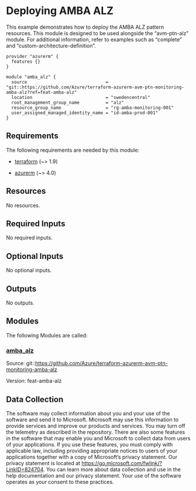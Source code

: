 <!-- BEGIN_TF_DOCS -->
# Deploying AMBA ALZ

This example demonstrates how to deploy the AMBA ALZ pattern resources. This module is designed to be used alongside the “avm-ptn-alz” module. For additional information, refer to examples such as “complete” and “custom-architecture-definition”.

```hcl
provider "azurerm" {
  features {}
}

module "amba_alz" {
  source                              = "git::https://github.com/Azure/terraform-azurerm-avm-ptn-monitoring-amba-alz?ref=feat-amba-alz"
  location                            = "swedencentral"
  root_management_group_name          = "alz"
  resource_group_name                 = "rg-amba-monitoring-001"
  user_assigned_managed_identity_name = "id-amba-prod-001"
}
```

<!-- markdownlint-disable MD033 -->
## Requirements

The following requirements are needed by this module:

- <a name="requirement_terraform"></a> [terraform](#requirement\_terraform) (~> 1.9)

- <a name="requirement_azurerm"></a> [azurerm](#requirement\_azurerm) (~> 4.0)

## Resources

No resources.

<!-- markdownlint-disable MD013 -->
## Required Inputs

No required inputs.

## Optional Inputs

No optional inputs.

## Outputs

No outputs.

## Modules

The following Modules are called:

### <a name="module_amba_alz"></a> [amba\_alz](#module\_amba\_alz)

Source: git::https://github.com/Azure/terraform-azurerm-avm-ptn-monitoring-amba-alz

Version: feat-amba-alz

<!-- markdownlint-disable-next-line MD041 -->
## Data Collection

The software may collect information about you and your use of the software and send it to Microsoft. Microsoft may use this information to provide services and improve our products and services. You may turn off the telemetry as described in the repository. There are also some features in the software that may enable you and Microsoft to collect data from users of your applications. If you use these features, you must comply with applicable law, including providing appropriate notices to users of your applications together with a copy of Microsoft’s privacy statement. Our privacy statement is located at <https://go.microsoft.com/fwlink/?LinkID=824704>. You can learn more about data collection and use in the help documentation and our privacy statement. Your use of the software operates as your consent to these practices.
<!-- END_TF_DOCS -->